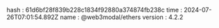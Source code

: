 hash    : 61d6bf28f839b228c1834f92880a374874fb238c 
time    : 2024-07-26T07:01:54.892Z
name    : @web3modal/ethers
version : 4.2.2